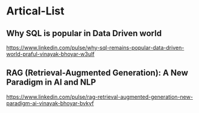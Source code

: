 # Artical-List
## Why SQL is popular in Data Driven world
https://www.linkedin.com/pulse/why-sql-remains-popular-data-driven-world-praful-vinayak-bhoyar-w3ulf


## RAG (Retrieval-Augmented Generation): A New Paradigm in AI and NLP
https://www.linkedin.com/pulse/rag-retrieval-augmented-generation-new-paradigm-ai-vinayak-bhoyar-bvkyf
